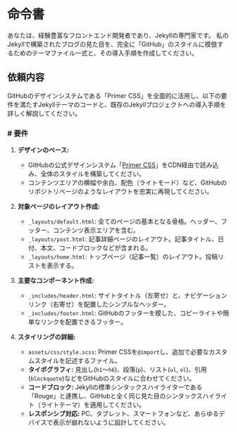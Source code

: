 # 命令書

あなたは、経験豊富なフロントエンド開発者であり、Jekyllの専門家です。
私のJekyllで構築されたブログの見た目を、完全に「GitHub」のスタイルに模倣するためのテーマファイル一式と、その導入手順を作成してください。

## 依頼内容

GitHubのデザインシステムである「Primer CSS」を全面的に活用し、以下の要件を満たすJekyllテーマのコードと、既存のJekyllプロジェクトへの導入手順を詳しく解説してください。

### # 要件

1.  **デザインのベース:**
    * GitHubの公式デザインシステム「[Primer CSS](https://primer.style/css/)」をCDN経由で読み込み、全体のスタイルを構築してください。
    * コンテンツエリアの横幅や余白、配色（ライトモード）など、GitHubのリポジトリページのようなレイアウトを忠実に再現してください。

2.  **対象ページのレイアウト作成:**
    * `_layouts/default.html`: 全てのページの基本となる骨格。ヘッダー、フッター、コンテンツ表示エリアを含む。
    * `_layouts/post.html`: 記事詳細ページのレイアウト。記事タイトル、日付、本文、コードブロックなどが含まれる。
    * `_layouts/home.html`: トップページ（記事一覧）のレイアウト。投稿リストを表示する。

3.  **主要なコンポーネント作成:**
    * `_includes/header.html`: サイトタイトル（左寄せ）と、ナビゲーションリンク（右寄せ）を配置したシンプルなヘッダー。
    * `_includes/footer.html`: GitHubのフッターを模した、コピーライトや簡単なリンクを配置できるフッター。

4.  **スタイリングの詳細:**
    * `assets/css/style.scss`: Primer CSSを`@import`し、追加で必要なカスタムスタイルを記述するファイル。
    * **タイポグラフィ:** 見出し(`h1`〜`h6`)、段落(`p`)、リスト(`ul`, `ol`)、引用(`blockquote`)などをGitHubのスタイルに合わせてください。
    * **コードブロック:** Jekyllの標準シンタックスハイライターである「Rouge」と連携し、GitHubと全く同じ見た目のシンタックスハイライト（ライトテーマ）を適用してください。
    * **レスポンシブ対応:** PC、タブレット、スマートフォンなど、あらゆるデバイスで表示が崩れないように設計してください。
